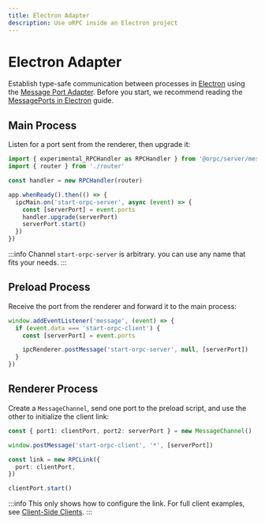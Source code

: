 ```yaml
---
title: Electron Adapter
description: Use oRPC inside an Electron project
---
```


# Electron Adapter

Establish type-safe communication between processes in [Electron](https://www.electronjs.org/) using the [Message Port Adapter](/docs/adapters/message-port). Before you start, we recommend reading the [MessagePorts in Electron](https://www.electronjs.org/docs/latest/tutorial/message-ports) guide.

## Main Process

Listen for a port sent from the renderer, then upgrade it:

```ts
import { experimental_RPCHandler as RPCHandler } from '@orpc/server/message-port'
import { router } from './router'

const handler = new RPCHandler(router)

app.whenReady().then(() => {
  ipcMain.on('start-orpc-server', async (event) => {
    const [serverPort] = event.ports
    handler.upgrade(serverPort)
    serverPort.start()
  })
})
```

:::info
Channel `start-orpc-server` is arbitrary. you can use any name that fits your needs.
:::

## Preload Process

Receive the port from the renderer and forward it to the main process:

```ts
window.addEventListener('message', (event) => {
  if (event.data === 'start-orpc-client') {
    const [serverPort] = event.ports

    ipcRenderer.postMessage('start-orpc-server', null, [serverPort])
  }
})
```

## Renderer Process

Create a `MessageChannel`, send one port to the preload script, and use the other to initialize the client link:

```ts
const { port1: clientPort, port2: serverPort } = new MessageChannel()

window.postMessage('start-orpc-client', '*', [serverPort])

const link = new RPCLink({
  port: clientPort,
})

clientPort.start()
```

:::info
This only shows how to configure the link. For full client examples, see [Client-Side Clients](/docs/client/client-side).
:::
